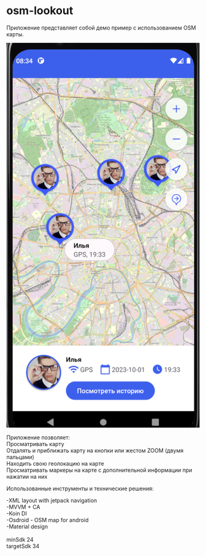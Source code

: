 # osm-lookout

Приложение представляет собой демо пример с использованием OSM карты.<br/>

![Screen of the app](https://github.com/aiko135/osm-lookout/blob/main/screenshot/Screenshot1.png "Screen")

Приложение позволяет:<br/>
Просматривать карту<br/>
Отдалять и приближать карту на кнопки или жестом ZOOM (двумя пальцами)<br/>
Находить свою геолокацию на карте<br/>
Просматривать маркеры на карте с дополнительной информации при нажатии на них<br/>

Использованные инструменты и технические решения:

-XML layout with jetpack navigation<br/>
-MVVM + CA<br/>
-Koin DI<br/>
-Osdroid - OSM map for android<br/>
-Material design<br/>
<br/>
minSdk 24<br/>
targetSdk 34<br/>


